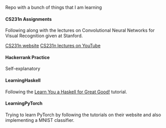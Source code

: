 Repo with a bunch of things that I am learning

#### CS231n Assignments

Following along with the lectures on Convolutional Neural Networks for Visual Recognition given at Stanford.

[CS231n website](https://cs231n.github.io/)
[CS231n lectures on YouTube](https://www.youtube.com/playlist?list=PLkt2uSq6rBVctENoVBg1TpCC7OQi31AlC)

#### Hackerrank Practice

Self-explanatory

#### LearningHaskell

Following the [Learn You a Haskell for Great Good!](http://learnyouahaskell.com/) tutorial.

#### LearningPyTorch

Trying to learn PyTorch by following the tutorials on their website and also implementing a MNIST classifier.
